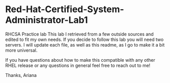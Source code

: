 # Red-Hat-Certified-System-Administrator-Lab1
RHCSA Practice lab
This lab I retrieved from a few outside sources and edited to fit my own needs. If you decide to follow this lab you will need two servers. I will update each file, as well as this readme, as I go to make it a bit more universal.

If you have questions about how to make this compatible with any other RHEL release or any questions in general feel free to reach out to me!

Thanks,
Ariana
